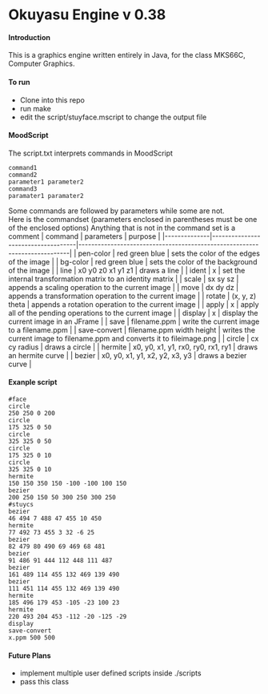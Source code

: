 # Okuyasu Engine v 0.38

#### Introduction
This is a graphics engine written entirely in Java, for the class MKS66C, Computer Graphics. 

#### To run
- Clone into this repo
- run make
- edit the script/stuyface.mscript to change the output file

#### MoodScript
The script.txt interprets commands in MoodScript  
```
command1  
command2  
parameter1 parameter2  
command3  
paramater1 paramater2
``` 
Some commands are followed by parameters while some are not.  
Here is the commandset (parameters enclosed in parentheses must be one of the enclosed options)
Anything that is not in the command set is a comment
| command      | parameters                         | purpose                                                                   |
|--------------|------------------------------------|---------------------------------------------------------------------------|
| pen-color    | red green blue                     | sets the color of the edges of the image                                  |
| bg-color     | red green blue                     | sets the color of the background of the image                             |
| line         | x0 y0 z0 x1 y1 z1                  | draws a line                                                              |
| ident        |                 x                  | set the internal transformation matrix to an identity matrix              |
| scale        | sx sy sz                           | appends a scaling operation to the current image                          |
| move         | dx dy dz                           | appends a transformation operation to the current image                   |
| rotate       | (x, y, z) theta                    | appends a rotation operation to the current image                         |
| apply        |                 x                  | apply all of the pending operations to the current image                  |
| display      |                 x                  | display the current image in an JFrame                                    |
| save         | filename.ppm                       | write the current image to a filename.ppm                                 |
| save-convert | filename.ppm width height          | writes the current image to filename.ppm and converts it to fileimage.png |
| circle       | cx cy radius                       | draws a circle                                                            |
| hermite      | x0, y0, x1, y1, rx0, ry0, rx1, ry1 | draws an hermite curve                                                    |
| bezier       | x0, y0, x1, y1, x2, y2, x3, y3     | draws a bezier curve                                                      |

#### Exanple script
```
#face
circle
250 250 0 200
circle
175 325 0 50
circle
325 325 0 50
circle
175 325 0 10
circle
325 325 0 10
hermite
150 150 350 150 -100 -100 100 150
bezier
200 250 150 50 300 250 300 250
#stuycs
bezier
46 494 7 488 47 455 10 450
hermite
77 492 73 455 3 32 -6 25
bezier
82 479 80 490 69 469 68 481
bezier
91 486 91 444 112 448 111 487
bezier
161 489 114 455 132 469 139 490
bezier
111 451 114 455 132 469 139 490
hermite
185 496 179 453 -105 -23 100 23
hermite
220 493 204 453 -112 -20 -125 -29
display
save-convert
x.ppm 500 500
```

#### Future Plans
- implement multiple user defined scripts inside ./scripts
- pass this class